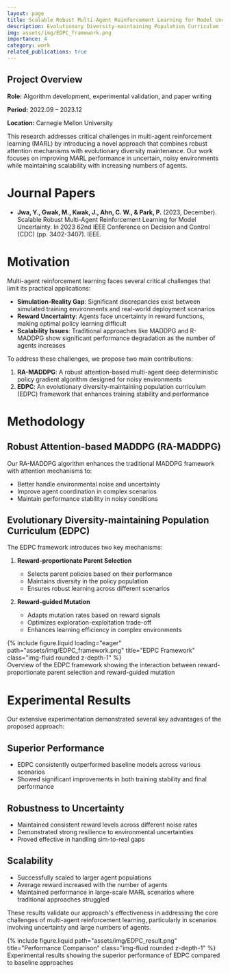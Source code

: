 ```yaml
---
layout: page
title: Scalable Robust Multi-Agent Reinforcement Learning for Model Uncertainty
description: Evolutionary Diversity-maintaining Population Curriculum for Robust MARL
img: assets/img/EDPC_framework.png
importance: 4
category: work
related_publications: true
---
```



## Project Overview

**Role:** Algorithm development, experimental validation, and paper writing  

**Period:** 2022.09 – 2023.12  

**Location:** Carnegie Mellon University


This research addresses critical challenges in multi-agent reinforcement learning (MARL) by introducing a novel approach that combines robust attention mechanisms with evolutionary diversity maintenance. Our work focuses on improving MARL performance in uncertain, noisy environments while maintaining scalability with increasing numbers of agents.



# Journal Papers
- **Jwa, Y., Gwak, M., Kwak, J., Ahn, C. W., & Park, P.** (2023, December). Scalable Robust Multi-Agent Reinforcement Learning for Model Uncertainty. In 2023 62nd IEEE Conference on Decision and Control (CDC) (pp. 3402-3407). IEEE.


# Motivation

Multi-agent reinforcement learning faces several critical challenges that limit its practical applications:

- **Simulation-Reality Gap**: Significant discrepancies exist between simulated training environments and real-world deployment scenarios
- **Reward Uncertainty**: Agents face uncertainty in reward functions, making optimal policy learning difficult
- **Scalability Issues**: Traditional approaches like MADDPG and R-MADDPG show significant performance degradation as the number of agents increases

To address these challenges, we propose two main contributions:

1. **RA-MADDPG**: A robust attention-based multi-agent deep deterministic policy gradient algorithm designed for noisy environments
2. **EDPC**: An evolutionary diversity-maintaining population curriculum (EDPC) framework that enhances training stability and performance

# Methodology

## Robust Attention-based MADDPG (RA-MADDPG)

Our RA-MADDPG algorithm enhances the traditional MADDPG framework with attention mechanisms to:
- Better handle environmental noise and uncertainty
- Improve agent coordination in complex scenarios
- Maintain performance stability in noisy conditions

## Evolutionary Diversity-maintaining Population Curriculum (EDPC)

The EDPC framework introduces two key mechanisms:

1. **Reward-proportionate Parent Selection**
   - Selects parent policies based on their performance
   - Maintains diversity in the policy population
   - Ensures robust learning across different scenarios

2. **Reward-guided Mutation**
   - Adapts mutation rates based on reward signals
   - Optimizes exploration-exploitation trade-off
   - Enhances learning efficiency in complex environments

<div class="row">
    <div class="col-sm-12 mt-3 mt-md-0">
        {% include figure.liquid loading="eager" path="assets/img/EDPC_framework.png" title="EDPC Framework" class="img-fluid rounded z-depth-1" %}
    </div>
</div>
<div class="caption">
    Overview of the EDPC framework showing the interaction between reward-proportionate parent selection and reward-guided mutation
</div>

# Experimental Results

Our extensive experimentation demonstrated several key advantages of the proposed approach:

## Superior Performance
- EDPC consistently outperformed baseline models across various scenarios
- Showed significant improvements in both training stability and final performance

## Robustness to Uncertainty
- Maintained consistent reward levels across different noise rates
- Demonstrated strong resilience to environmental uncertainties
- Proved effective in handling sim-to-real gaps

## Scalability
- Successfully scaled to larger agent populations
- Average reward increased with the number of agents
- Maintained performance in large-scale MARL scenarios where traditional approaches struggled

These results validate our approach's effectiveness in addressing the core challenges of multi-agent reinforcement learning, particularly in scenarios involving uncertainty and large numbers of agents.

<div class="row">
    <div class="col-sm-12 mt-3 mt-md-0">
        {% include figure.liquid path="assets/img/EDPC_result.png" title="Performance Comparison" class="img-fluid rounded z-depth-1" %}
    </div>
</div>
<div class="caption">
    Experimental results showing the superior performance of EDPC compared to baseline approaches
</div>

